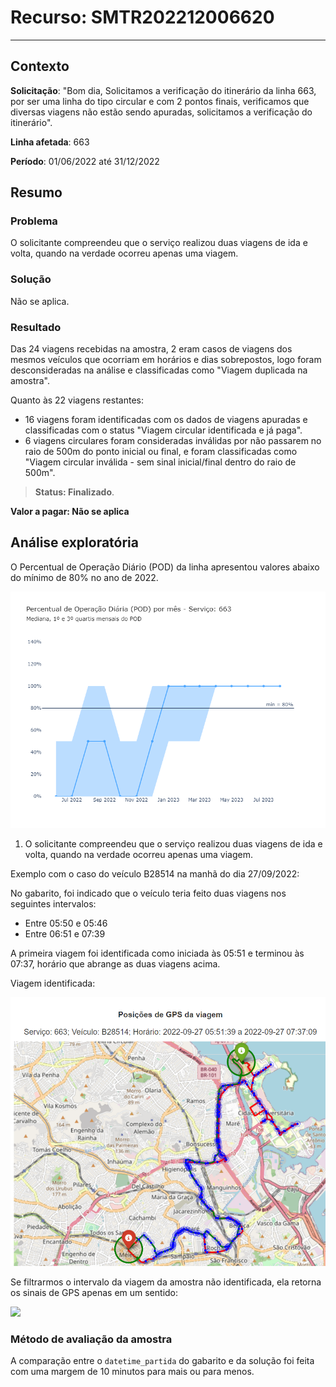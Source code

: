 # Recurso: SMTR202212006620

---

## Contexto

**Solicitação**: "Bom dia, Solicitamos a verificação do itinerário da linha 663, por ser uma linha do tipo circular e com 2 pontos finais, verificamos que diversas viagens não estão sendo apuradas, solicitamos a verificação do itinerário".

**Linha afetada**: 663

**Período**: 01/06/2022 até 31/12/2022

## Resumo

### Problema
O solicitante compreendeu que o serviço realizou duas viagens de ida e volta, quando na verdade ocorreu apenas uma viagem. 

### Solução
Não se aplica.

### Resultado

Das 24 viagens recebidas na amostra, 2 eram casos de viagens dos mesmos veículos que ocorriam em horários e dias sobrepostos, logo foram desconsideradas na análise e classificadas como "Viagem duplicada na amostra".

Quanto às 22 viagens restantes:
- 16 viagens foram identificadas com os dados de viagens apuradas e classificadas com o status "Viagem circular identificada e já paga".
- 6 viagens circulares foram consideradas inválidas por não passarem no raio de 500m do ponto inicial ou final, e foram classificadas como "Viagem circular inválida - sem sinal inicial/final dentro do raio de 500m".


> **Status: Finalizado**.

**Valor a pagar: Não se aplica**

## Análise exploratória

O Percentual de Operação Diário (POD) da linha apresentou valores abaixo do mínimo de 80% no ano de 2022.

<img src="./data/figures/pod_663.png" width="800">


1) O solicitante compreendeu que o serviço realizou duas viagens de ida e volta, quando na verdade ocorreu apenas uma viagem.

Exemplo com o caso do veículo B28514 na manhã do dia 27/09/2022:

No gabarito, foi indicado que o veículo teria feito duas viagens nos seguintes intervalos:
- Entre 05:50 e 05:46
- Entre 06:51 e 07:39

A primeira viagem foi identificada como iniciada às 05:51 e terminou às 07:37, horário que abrange as duas viagens acima.

Viagem identificada: 

<img src="./data/figures/663_identificada.png" width="800">


Se filtrarmos o intervalo da viagem da amostra não identificada, ela retorna os sinais de GPS apenas em um sentido:

<img src="./data/figures/663_não_identificada.png" width="800">



### Método de avaliação da amostra

A comparação entre o `datetime_partida` do gabarito e da solução foi feita com uma margem de 10 minutos para mais ou para menos.

